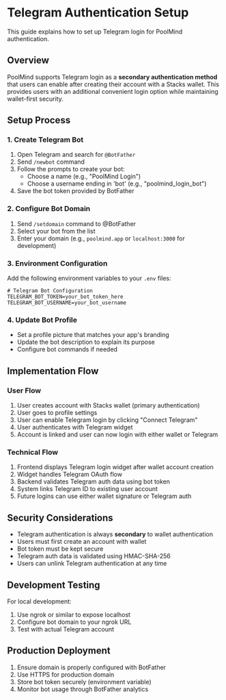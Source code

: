 # Telegram Authentication Setup

This guide explains how to set up Telegram login for PoolMind authentication.

## Overview

PoolMind supports Telegram login as a **secondary authentication method** that users can enable after creating their account with a Stacks wallet. This provides users with an additional convenient login option while maintaining wallet-first security.

## Setup Process

### 1. Create Telegram Bot

1. Open Telegram and search for `@BotFather`
2. Send `/newbot` command
3. Follow the prompts to create your bot:
   - Choose a name (e.g., "PoolMind Login")
   - Choose a username ending in 'bot' (e.g., "poolmind_login_bot")
4. Save the bot token provided by BotFather

### 2. Configure Bot Domain

1. Send `/setdomain` command to @BotFather
2. Select your bot from the list
3. Enter your domain (e.g., `poolmind.app` or `localhost:3000` for development)

### 3. Environment Configuration

Add the following environment variables to your `.env` files:

```env
# Telegram Bot Configuration
TELEGRAM_BOT_TOKEN=your_bot_token_here
TELEGRAM_BOT_USERNAME=your_bot_username
```

### 4. Update Bot Profile

- Set a profile picture that matches your app's branding
- Update the bot description to explain its purpose
- Configure bot commands if needed

## Implementation Flow

### User Flow

1. User creates account with Stacks wallet (primary authentication)
2. User goes to profile settings
3. User can enable Telegram login by clicking "Connect Telegram"
4. User authenticates with Telegram widget
5. Account is linked and user can now login with either wallet or Telegram

### Technical Flow

1. Frontend displays Telegram login widget after wallet account creation
2. Widget handles Telegram OAuth flow
3. Backend validates Telegram auth data using bot token
4. System links Telegram ID to existing user account
5. Future logins can use either wallet signature or Telegram auth

## Security Considerations

- Telegram authentication is always **secondary** to wallet authentication
- Users must first create an account with wallet
- Bot token must be kept secure
- Telegram auth data is validated using HMAC-SHA-256
- Users can unlink Telegram authentication at any time

## Development Testing

For local development:

1. Use ngrok or similar to expose localhost
2. Configure bot domain to your ngrok URL
3. Test with actual Telegram account

## Production Deployment

1. Ensure domain is properly configured with BotFather
2. Use HTTPS for production domain
3. Store bot token securely (environment variable)
4. Monitor bot usage through BotFather analytics
